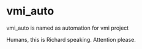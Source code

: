# vmi_auto
vmi_auto is named as automation for vmi project

Humans, this is Richard speaking. Attention please.
